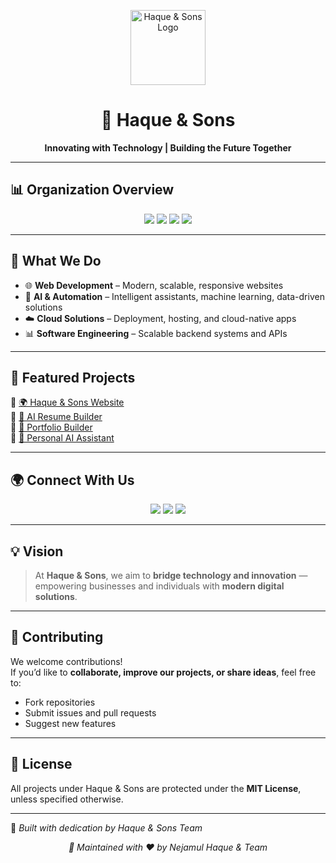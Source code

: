 <!-- Banner -->
<p align="center">
  <img src="https://ideogram.ai/assets/progressive-image/balanced/response/PSFMxiLBQmCYPJ_SghRxqg" width="120" height="120" alt="Haque & Sons Logo" />
</p>

<h1 align="center">🌙 Haque & Sons</h1>
<p align="center">
  <b>Innovating with Technology | Building the Future Together</b>
</p>

---

## 📊 Organization Overview  

<p align="center">
  <img src="https://img.shields.io/badge/Public%20Repos-10-blue?style=for-the-badge&logo=github" />
  <img src="https://img.shields.io/github/followers/haqueandsons1?style=for-the-badge&logo=github" />
  <img src="https://img.shields.io/github/stars/haqueandsons1?style=for-the-badge&logo=github" />
  <img src="https://img.shields.io/github/forks/haqueandsons1?style=for-the-badge&logo=github" />
</p>

---

## 🚀 What We Do  

- 🌐 **Web Development** – Modern, scalable, responsive websites  
- 🤖 **AI & Automation** – Intelligent assistants, machine learning, data-driven solutions  
- ☁️ **Cloud Solutions** – Deployment, hosting, and cloud-native apps  
- 📊 **Software Engineering** – Scalable backend systems and APIs  

---

## 📂 Featured Projects  

🔹 [🌍 Haque & Sons Website](https://github.com/NejamulHaque/Haque-and-Sons)  
🔹 [🧠 AI Resume Builder](https://github.com/NejamulHaque/AI-Resume-Builder)  
🔹 [💼 Portfolio Builder](https://github.com/NejamulHaque/portfolio-builder)  
🔹 [🤖 Personal AI Assistant](https://github.com/NejamulHaque/Irus-AI)  

---

## 🌍 Connect With Us  

<p align="center">
  <a href="https://portfolio-ai-theta.vercel.app/"><img src="https://img.shields.io/badge/Portfolio-000?style=for-the-badge&logo=vercel&logoColor=white" /></a>
  <a href="https://haque-and-sons.vercel.app/blog.html"><img src="https://img.shields.io/badge/Blog-111?style=for-the-badge&logo=hashnode&logoColor=blue" /></a>
  <a href="mailto:haqueandsons24@gmail.com"><img src="https://img.shields.io/badge/Email-D14836?style=for-the-badge&logo=gmail&logoColor=white" /></a>
</p>

---

## 💡 Vision  

> At **Haque & Sons**, we aim to **bridge technology and innovation** —  
> empowering businesses and individuals with **modern digital solutions**.  

---

## 🤝 Contributing  
We welcome contributions!  
If you’d like to **collaborate, improve our projects, or share ideas**, feel free to:  
- Fork repositories  
- Submit issues and pull requests  
- Suggest new features  

---

## 📜 License  
All projects under Haque & Sons are protected under the **MIT License**, unless specified otherwise.  

---

💙 *Built with dedication by Haque & Sons Team*  

<p align="center">
  <i>📌 Maintained with ❤️ by Nejamul Haque & Team</i>
</p>
